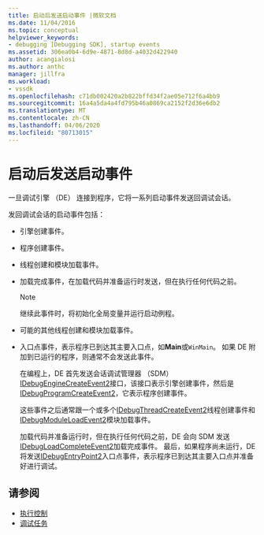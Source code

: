 ```yaml
---
title: 启动后发送启动事件 |微软文档
ms.date: 11/04/2016
ms.topic: conceptual
helpviewer_keywords:
- debugging [Debugging SDK], startup events
ms.assetid: 306ea0b4-6d9e-4871-8d8d-a4032d422940
author: acangialosi
ms.author: anthc
manager: jillfra
ms.workload:
- vssdk
ms.openlocfilehash: c71db002420a2b822bffd34f2ae05e712f6a4bb9
ms.sourcegitcommit: 16a4a5da4a4fd795b46a0869ca2152f2d36e6db2
ms.translationtype: MT
ms.contentlocale: zh-CN
ms.lasthandoff: 04/06/2020
ms.locfileid: "80713015"
---
```

# <a name="send-startup-events-after-a-launch"></a>启动后发送启动事件
一旦调试引擎 （DE） 连接到程序，它将一系列启动事件发送回调试会话。

 发回调试会话的启动事件包括：

- 引擎创建事件。

- 程序创建事件。

- 线程创建和模块加载事件。

- 加载完成事件，在加载代码并准备运行时发送，但在执行任何代码之前。

  > [!NOTE]
  > 继续此事件时，将初始化全局变量并运行启动例程。

- 可能的其他线程创建和模块加载事件。

- 入口点事件，表示程序已到达其主要入口点，如**Main**或`WinMain`。 如果 DE 附加到已运行的程序，则通常不会发送此事件。

  在编程上，DE 首先发送会话调试管理器 （SDM） [IDebugEngineCreateEvent2](../../extensibility/debugger/reference/idebugenginecreateevent2.md)接口，该接口表示引擎创建事件，然后是[IDebugProgramCreateEvent2](../../extensibility/debugger/reference/idebugprogramcreateevent2.md)，它表示程序创建事件。

  这些事件之后通常跟一个或多个[IDebugThreadCreateEvent2](../../extensibility/debugger/reference/idebugthreadcreateevent2.md)线程创建事件和[IDebugModuleLoadEvent2](../../extensibility/debugger/reference/idebugmoduleloadevent2.md)模块加载事件。

  加载代码并准备运行时，但在执行任何代码之前，DE 会向 SDM 发送[IDebugLoadCompleteEvent2](../../extensibility/debugger/reference/idebugloadcompleteevent2.md)加载完成事件。 最后，如果程序尚未运行，DE 将发送[IDebugEntryPoint2](../../extensibility/debugger/reference/idebugentrypointevent2.md)入口点事件，表示程序已到达其主要入口点并准备好进行调试。

## <a name="see-also"></a>请参阅
- [执行控制](../../extensibility/debugger/control-of-execution.md)
- [调试任务](../../extensibility/debugger/debugging-tasks.md)
